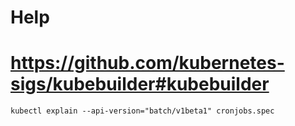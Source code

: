# Help

  # https://github.com/kubernetes-sigs/kubebuilder#kubebuilder

```
kubectl explain --api-version="batch/v1beta1" cronjobs.spec
```
